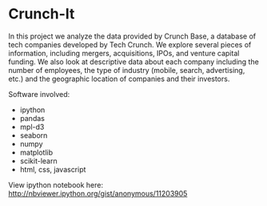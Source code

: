 Crunch-It
=========

In this project we analyze the data provided by Crunch Base, a database of tech companies developed by Tech Crunch. We explore several pieces of information, including mergers, acquisitions, IPOs, and venture capital funding. We also look at descriptive data about each company including the number of employees, the type of industry (mobile, search, advertising, etc.) and the geographic location of companies and their investors.

Software involved:
* ipython
* pandas
* mpl-d3
* seaborn
* numpy
* matplotlib
* scikit-learn
* html, css, javascript

View ipython notebook here:  http://nbviewer.ipython.org/gist/anonymous/11203905
